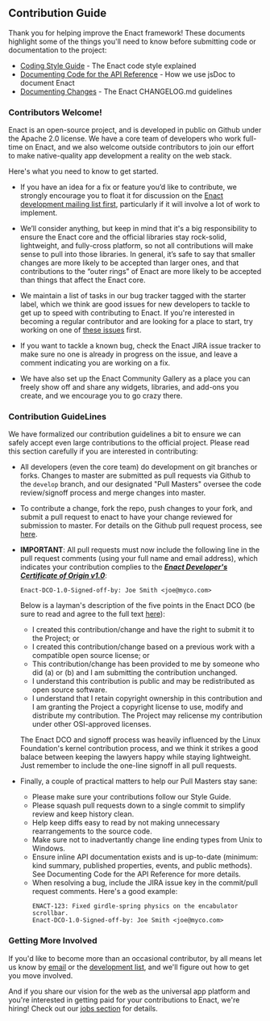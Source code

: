 <section>

## Contribution Guide

Thank you for helping improve the Enact framework! These documents highlight some of the things you'll need to know before
submitting code or documentation to the project:

*   [Coding Style Guide](./code_style.md) - The Enact code style explained
*   [Documenting Code for the API Reference](./doc_style.md) - How we use jsDoc to document Enact
*   [Documenting Changes](./changelogs.md) -  The Enact CHANGELOG.md guidelines

### Contributors Welcome!

Enact is an open-source project, and is developed in public on Github under the Apache 2.0 license. We have a core team of
developers who work full-time on Enact, and we also welcome outside contributors to join our effort to make native-quality
app development a reality on the web stack.

Here's what you need to know to get started.

*   If you have an idea for a fix or feature you’d like to contribute, we strongly encourage you to float it for discussion
	on the [Enact development mailing list first][devMailList], particularly if it will involve a lot of work to implement.

*   We’ll consider anything, but keep in mind that it's a big responsibility to ensure the Enact core and the official
	libraries stay rock-solid, lightweight, and fully-cross platform, so not all contributions will make sense to pull into
	those libraries. In general, it’s safe to say that smaller changes are more likely to be accepted than larger ones, and
	that contributions to the “outer rings” of Enact are more likely to be accepted than things that affect the Enact core.

*   We maintain a list of tasks in our bug tracker tagged with the starter label, which we think are good issues for new
	developers to tackle to get up to speed with contributing to Enact. If you're interested in becoming a regular contributor
	and are looking for a place to start, try working on one of [these issues][enactIssues] first.

*   If you want to tackle a known bug, check the Enact JIRA issue tracker to make sure no one is already in progress on
	the issue, and leave a comment indicating you are working on a fix.

*   We have also set up the Enact Community Gallery as a place you can freely show off and share any widgets, libraries,
	and add-ons you create, and we encourage you to go crazy there.

### Contribution GuideLines

We have formalized our contribution guidelines a bit to ensure we can safely accept even large contributions to the official
project. Please read this section carefully if you are interested in contributing:

*   All developers (even the core team) do development on git branches or forks. Changes to master are submitted as pull requests
	via Github to the `develop` branch, and our designated "Pull Masters" oversee the code review/signoff process and merge changes
	into master.

*   To contribute a change, fork the repo, push changes to your fork, and submit a pull request to enact to have your change
	reviewed for submission to master. For details on the Github pull request process, see [here](https://help.github.com/articles/using-pull-requests).

*   **IMPORTANT**: All pull requests must now include the following line in the pull request comments (using your full name and email
	address), which indicates your contribution complies to the ***[Enact Developer's Certificate of Origin v1.0](./dco.md)***:

	```Enact-DCO-1.0-Signed-off-by: Joe Smith <joe@myco.com>```

	Below is a layman's description of the five points in the Enact DCO (be sure to read and agree to the full text [here](./dco.md)):

	*   I created this contribution/change and have the right to submit it to the Project; or
	*   I created this contribution/change based on a previous work with a compatible open source license; or
	*   This contribution/change has been provided to me by someone who did (a) or (b) and I am submitting the contribution unchanged.
	*   I understand this contribution is public and may be redistributed as open source software.
	*   I understand that I retain copyright ownership in this contribution and I am granting the Project a copyright license to
		use, modify and distribute my contribution. The Project may relicense my contribution under other OSI-approved licenses.
	
	The Enact DCO and signoff process was heavily influenced by the Linux Foundation's kernel contribution process, and we think
	it strikes a good balace between keeping the lawyers happy while staying lightweight. Just remember to include the one-line
	signoff in all pull requests.

*   Finally, a couple of practical matters to help our Pull Masters stay sane:

	*   Please make sure your contributions follow our Style Guide.
	*   Please squash pull requests down to a single commit to simplify review and keep history clean.
	*   Help keep diffs easy to read by not making unnecessary rearrangements to the source code.
	*   Make sure not to inadvertantly change line ending types from Unix to Windows.
	*   Ensure inline API documentation exists and is up-to-date (minimum: kind summary, published properties, events, and public
		methods). See Documenting Code for the API Reference for more details.
	*   When resolving a bug, include the JIRA issue key in the commit/pull request comments. Here's a good example:
		```
		ENACT-123: Fixed girdle-spring physics on the encabulator scrollbar.
		Enact-DCO-1.0-Signed-off-by: Joe Smith <joe@myco.com>
		```

### Getting More Involved

If you'd like to become more than an occasional contributor, by all means let us know by [email][enactEmail] or the
[development list][devMailList], and we'll figure out how to get you move involved.

And if you share our vision for the web as the universal app platform and you're interested in getting paid for your
contributions to Enact, we're hiring! Check out our [jobs section][jobListings] for details.

[devMailList]: .
[enactEmail]: mailto:contact@enactjs.com
[enactIssues]: .
[jobListings]: http://enactjs.com/about/team#Jobs

</section>